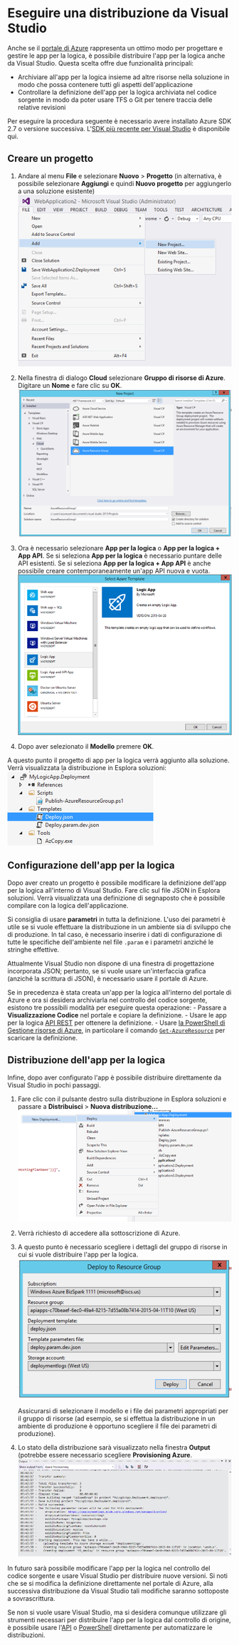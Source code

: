 <properties 
	pageTitle="Eseguire una distribuzione da Visual Studio" 
	description="Creare un progetto in Visual Studio per gestire l'app per la logica." 
	authors="stepsic-microsoft-com" 
	manager="dwrede" 
	editor="" 
	services="app-service\logic" 
	documentationCenter=""/>

<tags
	ms.service="app-service-logic"
	ms.workload="integration"
	ms.tgt_pltfrm="na"
	ms.devlang="na"
	ms.topic="article"
	ms.date="10/29/2015"
	ms.author="stepsic"/>
	
# Eseguire una distribuzione da Visual Studio

Anche se il [portale di Azure](https://portal.azure.com) rappresenta un ottimo modo per progettare e gestire le app per la logica, è possibile distribuire l'app per la logica anche da Visual Studio. Questa scelta offre due funzionalità principali:

- Archiviare all'app per la logica insieme ad altre risorse nella soluzione in modo che possa contenere tutti gli aspetti dell'applicazione
- Controllare la definizione dell'app per la logica archiviata nel codice sorgente in modo da poter usare TFS o Git per tenere traccia delle relative revisioni 

Per eseguire la procedura seguente è necessario avere installato Azure SDK 2.7 o versione successiva. L'[SDK più recente per Visual Studio](http://azure.microsoft.com/downloads/) è disponibile qui.

## Creare un progetto

1. Andare al menu **File** e selezionare **Nuovo** > **Progetto** (in alternativa, è possibile selezionare **Aggiungi** e quindi **Nuovo progetto** per aggiungerlo a una soluzione esistente) ![File menu](./media/app-service-logic-deploy-from-vs/filemenu.png)

2. Nella finestra di dialogo **Cloud** selezionare **Gruppo di risorse di Azure**. Digitare un **Nome** e fare clic su **OK**. ![Add new project](./media/app-service-logic-deploy-from-vs/addnewproject.png)

3. Ora è necessario selezionare **App per la logica** o **App per la logica + App API**. Se si seleziona **App per la logica** è necessario puntare delle API esistenti. Se si seleziona **App per la logica + App API** è anche possibile creare contemporaneamente un'app API nuova e vuota. ![Select Azure template](./media/app-service-logic-deploy-from-vs/selectazuretemplate.png)

4. Dopo aver selezionato il **Modello** premere **OK**.

A questo punto il progetto di app per la logica verrà aggiunto alla soluzione. Verrà visualizzata la distribuzione in Esplora soluzioni: ![Distribuzione](./media/app-service-logic-deploy-from-vs/deployment.png)

## Configurazione dell'app per la logica

Dopo aver creato un progetto è possibile modificare la definizione dell'app per la logica all'interno di Visual Studio. Fare clic sul file JSON in Esplora soluzioni. Verrà visualizzata una definizione di segnaposto che è possibile compilare con la logica dell'applicazione.

Si consiglia di usare **parametri** in tutta la definizione. L'uso dei parametri è utile se si vuole effettuare la distribuzione in un ambiente sia di sviluppo che di produzione. In tal caso, è necessario inserire i dati di configurazione di tutte le specifiche dell'ambiente nel file `.param` e i parametri anziché le stringhe effettive.

Attualmente Visual Studio non dispone di una finestra di progettazione incorporata JSON; pertanto, se si vuole usare un'interfaccia grafica (anziché la scrittura di JSON), è necessario usare il portale di Azure.

Se in precedenza è stata creata un'app per la logica all'interno del portale di Azure e ora si desidera archiviarla nel controllo del codice sorgente, esistono tre possibili modalità per eseguire questa operazione: - Passare a **Visualizzazione Codice** nel portale e copiare la definizione. - Usare le app per la logica [API REST](https://msdn.microsoft.com/library/azure/dn948510.aspx) per ottenere la definizione. - Usare [la PowerShell di Gestione risorse di Azure](../powershell-azure-resource-manager.md), in particolare il comando [`Get-AzureResource`](https://msdn.microsoft.com/library/dn654579.aspx) per scaricare la definizione.

## Distribuzione dell'app per la logica

Infine, dopo aver configurato l'app è possibile distribuire direttamente da Visual Studio in pochi passaggi.

1. Fare clic con il pulsante destro sulla distribuzione in Esplora soluzioni e passare a **Distribuisci** > **Nuova distribuzione...** ![New deployment](./media/app-service-logic-deploy-from-vs/newdeployment.png)

2. Verrà richiesto di accedere alla sottoscrizione di Azure.

3. A questo punto è necessario scegliere i dettagli del gruppo di risorse in cui si vuole distribuire l'app per la logica. ![Deploy to resource group](./media/app-service-logic-deploy-from-vs/deploytoresourcegroup.png)

    Assicurarsi di selezionare il modello e i file dei parametri appropriati per il gruppo di risorse (ad esempio, se si effettua la distribuzione in un ambiente di produzione è opportuno scegliere il file dei parametri di produzione).
    
4. Lo stato della distribuzione sarà visualizzato nella finestra **Output** (potrebbe essere necessario scegliere **Provisioning Azure**. ![Output](./media/app-service-logic-deploy-from-vs/output.png)

In futuro sarà possibile modificare l'app per la logica nel controllo del codice sorgente e usare Visual Studio per distribuire nuove versioni. Si noti che se si modifica la definizione direttamente nel portale di Azure, alla successiva distribuzione da Visual Studio tali modifiche saranno sottoposte a sovrascrittura.

Se non si vuole usare Visual Studio, ma si desidera comunque utilizzare gli strumenti necessari per distribuire l'app per la logica dal controllo di origine, è possibile usare l'[API](https://msdn.microsoft.com/library/azure/dn948510.aspx) o [PowerShell](../powershell-azure-resource-manager.md) direttamente per automatizzare le distribuzioni.

<!---HONumber=Nov15_HO2-->